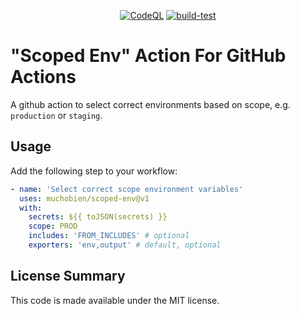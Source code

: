 <p align="center">
  <a href="https://github.com/muchobien/scoped-env/actions/workflows/codeql-analysis.yml"><img src="https://github.com/muchobien/scoped-env/actions/workflows/codeql-analysis.yml/badge.svg?branch=main" alt="CodeQL"></a>
<a href="https://github.com/muchobien/scoped-env/actions/workflows/test.yml"><img src="https://github.com/muchobien/scoped-env/actions/workflows/test.yml/badge.svg?branch=main" alt="build-test"></a>
</p>

# "Scoped Env" Action For GitHub Actions

A github action to select correct environments based on scope, e.g. `production` or `staging`.

## Usage

Add the following step to your workflow:

```yaml
- name: 'Select correct scope environment variables'
  uses: muchobien/scoped-env@v1
  with:
    secrets: ${{ toJSON(secrets) }}
    scope: PROD
    includes: 'FROM_INCLUDES' # optional
    exporters: 'env,output' # default, optional
```

## License Summary

This code is made available under the MIT license.
